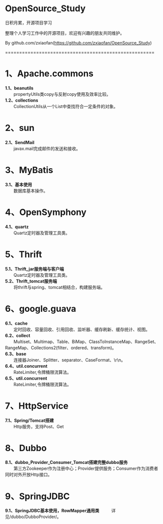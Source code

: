 # OpenSource_Study
日积月累，开源项目学习  

整理个人学习工作中的开源项目，欢迎有兴趣的朋友共同维护。  

By github.com/zxiaofan(https://github.com/zxiaofan/OpenSource_Study)

=====================================================

# 1、Apache.commons  
**1.1、beanutils**  
　　propertyUtils类copy与反射copy使用及效率比较。  
**1.2、collections**  
　　CollectionUtils从一个List中查找符合一定条件的对象。  
  
# 2、sun  
**2.1、SendMail**  
　　javax.mail完成邮件的发送和接收。  
  
# 3、MyBatis  
**3.1、基本使用**  
　　数据库基本操作。  
  
# 4、OpenSymphony  
**4.1、quartz**  
　　Quartz定时器及管理工具类。  
    
# 5、Thrift  
**5.1、Thrift_jar服务端与客户端**  
　　Quartz定时器及管理工具类。  
**5.2、Thrift_tomcat服务端**  
　　将thrift与spring、tomcat相结合，构建服务端。    
  
# 6、google.guava  
**6.1、cache**  
　　定时回收、容量回收、引用回收、监听器、缓存刷新、缓存统计、视图。  
**6.2、collect**  
　　Multiset、Multimap、Table、BiMap、ClassToInstanceMap、RangeSet、RangeMap、Collections2(filter、ordered、transform)。  
**6.3、base**  
　　连接器Joiner、Splitter、separator、CaseFormat、\r\n。  
**6.4、util.concurrent**  
　　RateLimiter,令牌桶限流算法。  
**6.5、util.concurrent**  
　　RateLimiter,令牌桶限流算法。  
  
# 7、HttpService  
**7.1、Spring/Tomcat搭建**  
　　Http服务，支持Post、Get  
  
# 8、Dubbo  
**8.1、dubbo_Provider_Consumer_Tomcat搭建完整dubbo服务**  
　　第三方Zookeeper作为注册中心；Provider提供服务；Consumer作为消费者同时对外开放Http接口。  
   
# 9、SpringJDBC  
**9.1、SpringJDBC基本使用，RowMapper<T>通用类**  
　　详见/dubbo/DubboProvider/。  
 
 
